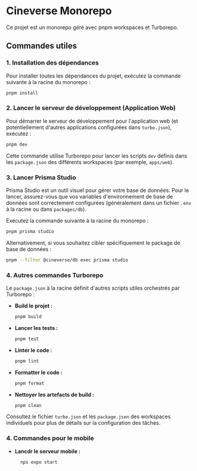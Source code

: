 # Cineverse Monorepo

Ce projet est un monorepo géré avec pnpm workspaces et Turborepo.

## Commandes utiles

### 1. Installation des dépendances

Pour installer toutes les dépendances du projet, exécutez la commande suivante à la racine du monorepo :

```bash
pnpm install
```

### 2. Lancer le serveur de développement (Application Web)

Pour démarrer le serveur de développement pour l'application web (et potentiellement d'autres applications configurées dans `turbo.json`), exécutez :

```bash
pnpm dev
```

Cette commande utilise Turborepo pour lancer les scripts `dev` définis dans les `package.json` des différents workspaces (par exemple, `apps/web`).

### 3. Lancer Prisma Studio

Prisma Studio est un outil visuel pour gérer votre base de données. Pour le lancer, assurez-vous que vos variables d'environnement de base de données sont correctement configurées (généralement dans un fichier `.env` à la racine ou dans `packages/db`).

Exécutez la commande suivante à la racine du monorepo :

```bash
pnpm prisma studio
```

Alternativement, si vous souhaitez cibler spécifiquement le package de base de données :

```bash
pnpm --filter @cineverse/db exec prisma studio
```

### 4. Autres commandes Turborepo

Le `package.json` à la racine définit d'autres scripts utiles orchestrés par Turborepo :

- **Build le projet :**
  ```bash
  pnpm build
  ```
- **Lancer les tests :**
  ```bash
  pnpm test
  ```
- **Linter le code :**
  ```bash
  pnpm lint
  ```
- **Formatter le code :**
  ```bash
  pnpm format
  ```
- **Nettoyer les artefacts de build :**
  ```bash
  pnpm clean
  ```

Consultez le fichier `turbo.json` et les `package.json` des workspaces individuels pour plus de détails sur la configuration des tâches.

### 4. Commandes pour le mobile
- **Lancdr le serveur mobile :**
  ```bash
    npx expo start
  ```
